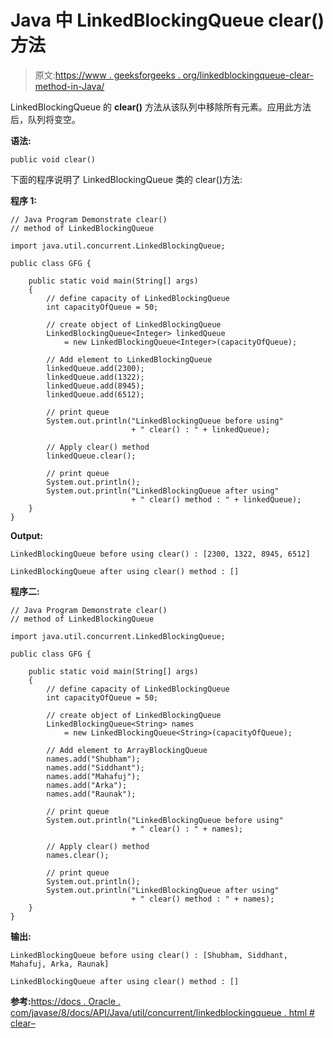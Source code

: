 # Java 中 LinkedBlockingQueue clear()方法

> 原文:[https://www . geeksforgeeks . org/linkedblockingqueue-clear-method-in-Java/](https://www.geeksforgeeks.org/linkedblockingqueue-clear-method-in-java/)

LinkedBlockingQueue 的 **clear()** 方法从该队列中移除所有元素。应用此方法后，队列将变空。

**语法:**

```
public void clear()
```

下面的程序说明了 LinkedBlockingQueue 类的 clear()方法:

**程序 1:**

```
// Java Program Demonstrate clear()
// method of LinkedBlockingQueue

import java.util.concurrent.LinkedBlockingQueue;

public class GFG {

    public static void main(String[] args)
    {
        // define capacity of LinkedBlockingQueue
        int capacityOfQueue = 50;

        // create object of LinkedBlockingQueue
        LinkedBlockingQueue<Integer> linkedQueue
            = new LinkedBlockingQueue<Integer>(capacityOfQueue);

        // Add element to LinkedBlockingQueue
        linkedQueue.add(2300);
        linkedQueue.add(1322);
        linkedQueue.add(8945);
        linkedQueue.add(6512);

        // print queue
        System.out.println("LinkedBlockingQueue before using"
                           + " clear() : " + linkedQueue);

        // Apply clear() method
        linkedQueue.clear();

        // print queue
        System.out.println();
        System.out.println("LinkedBlockingQueue after using"
                           + " clear() method : " + linkedQueue);
    }
}
```

**Output:**

```
LinkedBlockingQueue before using clear() : [2300, 1322, 8945, 6512]

LinkedBlockingQueue after using clear() method : []

```

**程序二:**

```
// Java Program Demonstrate clear()
// method of LinkedBlockingQueue

import java.util.concurrent.LinkedBlockingQueue;

public class GFG {

    public static void main(String[] args)
    {
        // define capacity of LinkedBlockingQueue
        int capacityOfQueue = 50;

        // create object of LinkedBlockingQueue
        LinkedBlockingQueue<String> names
            = new LinkedBlockingQueue<String>(capacityOfQueue);

        // Add element to ArrayBlockingQueue
        names.add("Shubham");
        names.add("Siddhant");
        names.add("Mahafuj");
        names.add("Arka");
        names.add("Raunak");

        // print queue
        System.out.println("LinkedBlockingQueue before using"
                           + " clear() : " + names);

        // Apply clear() method
        names.clear();

        // print queue
        System.out.println();
        System.out.println("LinkedBlockingQueue after using"
                           + " clear() method : " + names);
    }
}
```

**输出:**

```
LinkedBlockingQueue before using clear() : [Shubham, Siddhant, Mahafuj, Arka, Raunak]

LinkedBlockingQueue after using clear() method : []

```

**参考:**[https://docs . Oracle . com/javase/8/docs/API/Java/util/concurrent/linkedblockingqueue . html # clear–](https://docs.oracle.com/javase/8/docs/api/java/util/concurrent/LinkedBlockingQueue.html#clear--)